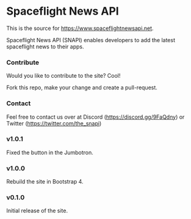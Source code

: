 # Spaceflight News API

This is the source for https://www.spaceflightnewsapi.net.

Spaceflight News API (SNAPI) enables developers to add the latest spaceflight news to their apps.

### Contribute

Would you like to contribute to the site? Cool!

Fork this repo, make your change and create a pull-request.

### Contact
Feel free to contact us over at Discord (https://discord.gg/9FaQdny) or Twitter (https://twitter.com/the_snapi)

### v1.0.1
Fixed the button in the Jumbotron.

### v1.0.0
Rebuild the site in Bootstrap 4.


### v0.1.0
Initial release of the site.
